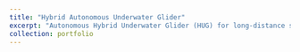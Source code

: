 ```yaml
---
title: "Hybrid Autonomous Underwater Glider"
excerpt: "Autonomous Hybrid Underwater Glider (HUG) for long-distance surveillance missions. Underwater autonomous platform that combined movement of AUV (Autonomous Underwater Vehicle) and AUG (Autonomous Underwater Glider). <br/><img src='/images/portf_haug_1.png' style='width:500px;height:auto;border: 2px solid black;'>"
collection: portfolio
---
```



